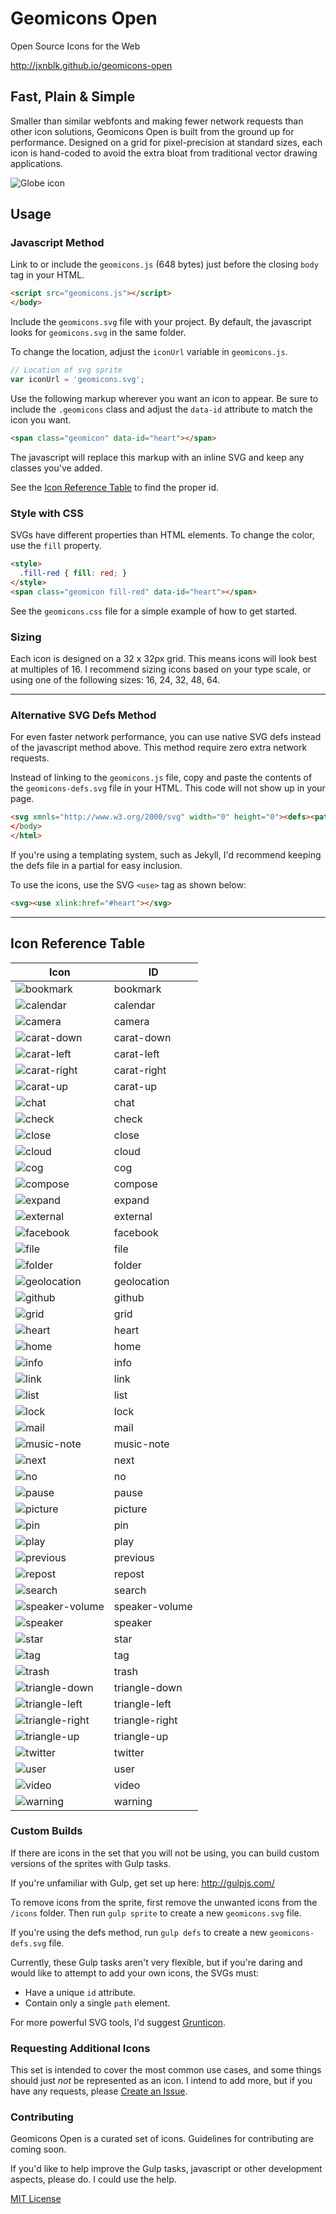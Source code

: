 # Geomicons Open
Open Source Icons for the Web

http://jxnblk.github.io/geomicons-open

## Fast, Plain &amp; Simple
Smaller than similar webfonts and making fewer network requests than other icon solutions, Geomicons Open is built from the ground up for performance. Designed on a grid for pixel-precision at standard sizes, each icon is hand-coded to avoid the extra bloat from traditional vector drawing applications.

![Globe icon](http://jxnblk.github.io/geomicons-open/dev/globe.svg)

## Usage
### Javascript Method
Link to or include the `geomicons.js` (648 bytes) just before the closing `body` tag in your HTML.

```html
<script src="geomicons.js"></script>
</body>
```

Include the `geomicons.svg` file with your project. By default, the javascript looks for `geomicons.svg` in the same folder.

To change the location, adjust the `iconUrl` variable in `geomicons.js`.
```js
// Location of svg sprite
var iconUrl = 'geomicons.svg';
```

Use the following markup wherever you want an icon to appear. Be sure to include the `.geomicons` class and adjust the `data-id` attribute to match the icon you want.
```html
<span class="geomicon" data-id="heart"></span>
```
The javascript will replace this markup with an inline SVG and keep any classes you've added.

See the [Icon Reference Table](#icon-reference-table) to find the proper id.

### Style with CSS
SVGs have different properties than HTML elements. To change the color, use the `fill` property.

```html
<style>
  .fill-red { fill: red; }
</style>
<span class="geomicon fill-red" data-id="heart"></span>
```

See the `geomicons.css` file for a simple example of how to get started.

### Sizing
Each icon is designed on a 32 x 32px grid. This means icons will look best at multiples of 16. I recommend sizing icons based on your type scale, or using one of the following sizes: 16, 24, 32, 48, 64.

--- 

### Alternative SVG Defs Method
For even faster network performance, you can use native SVG defs instead of the javascript method above. This method require zero extra network requests.

Instead of linking to the `geomicons.js` file, copy and paste the contents of the `geomicons-defs.svg` file in your HTML. This code will not show up in your page.
```html
<svg xmnls="http://www.w3.org/2000/svg" width="0" height="0"><defs><path ...
</body>
</html>
```

If you're using a templating system, such as Jekyll, I'd recommend keeping the defs file in a partial for easy inclusion.

To use the icons, use the SVG `<use>` tag as shown below:
```html
<svg><use xlink:href="#heart"></svg>
```

---

## Icon Reference Table

Icon    | ID
--------|--------
![bookmark](http://jxnblk.github.io/geomicons-open/icons/bookmark.svg) | bookmark
![calendar](http://jxnblk.github.io/geomicons-open/icons/calendar.svg) | calendar
![camera](http://jxnblk.github.io/geomicons-open/icons/camera.svg) | camera
![carat-down](http://jxnblk.github.io/geomicons-open/icons/carat-down.svg) | carat-down
![carat-left](http://jxnblk.github.io/geomicons-open/icons/carat-left.svg) | carat-left
![carat-right](http://jxnblk.github.io/geomicons-open/icons/carat-right.svg) | carat-right
![carat-up](http://jxnblk.github.io/geomicons-open/icons/carat-up.svg) | carat-up
![chat](http://jxnblk.github.io/geomicons-open/icons/chat.svg) | chat
![check](http://jxnblk.github.io/geomicons-open/icons/check.svg) | check
![close](http://jxnblk.github.io/geomicons-open/icons/close.svg) | close
![cloud](http://jxnblk.github.io/geomicons-open/icons/cloud.svg) | cloud
![cog](http://jxnblk.github.io/geomicons-open/icons/cog.svg) | cog
![compose](http://jxnblk.github.io/geomicons-open/icons/compose.svg) | compose
![expand](http://jxnblk.github.io/geomicons-open/icons/expand.svg) | expand
![external](http://jxnblk.github.io/geomicons-open/icons/external.svg) | external
![facebook](http://jxnblk.github.io/geomicons-open/icons/facebook.svg) | facebook
![file](http://jxnblk.github.io/geomicons-open/icons/file.svg) | file
![folder](http://jxnblk.github.io/geomicons-open/icons/folder.svg) | folder
![geolocation](http://jxnblk.github.io/geomicons-open/icons/geolocation.svg) | geolocation
![github](http://jxnblk.github.io/geomicons-open/icons/github.svg) | github
![grid](http://jxnblk.github.io/geomicons-open/icons/grid.svg) | grid
![heart](http://jxnblk.github.io/geomicons-open/icons/heart.svg) | heart
![home](http://jxnblk.github.io/geomicons-open/icons/home.svg) | home
![info](http://jxnblk.github.io/geomicons-open/icons/info.svg) | info
![link](http://jxnblk.github.io/geomicons-open/icons/link.svg) | link
![list](http://jxnblk.github.io/geomicons-open/icons/list.svg) | list
![lock](http://jxnblk.github.io/geomicons-open/icons/lock.svg) | lock
![mail](http://jxnblk.github.io/geomicons-open/icons/mail.svg) | mail
![music-note](http://jxnblk.github.io/geomicons-open/icons/music-note.svg) | music-note
![next](http://jxnblk.github.io/geomicons-open/icons/next.svg) | next
![no](http://jxnblk.github.io/geomicons-open/icons/no.svg) | no
![pause](http://jxnblk.github.io/geomicons-open/icons/pause.svg) | pause
![picture](http://jxnblk.github.io/geomicons-open/icons/picture.svg) | picture
![pin](http://jxnblk.github.io/geomicons-open/icons/pin.svg) | pin
![play](http://jxnblk.github.io/geomicons-open/icons/play.svg) | play
![previous](http://jxnblk.github.io/geomicons-open/icons/previous.svg) | previous
![repost](http://jxnblk.github.io/geomicons-open/icons/repost.svg) | repost
![search](http://jxnblk.github.io/geomicons-open/icons/search.svg) | search
![speaker-volume](http://jxnblk.github.io/geomicons-open/icons/speaker-volume.svg) | speaker-volume
![speaker](http://jxnblk.github.io/geomicons-open/icons/speaker.svg) | speaker
![star](http://jxnblk.github.io/geomicons-open/icons/star.svg) | star
![tag](http://jxnblk.github.io/geomicons-open/icons/tag.svg) | tag
![trash](http://jxnblk.github.io/geomicons-open/icons/trash.svg) | trash
![triangle-down](http://jxnblk.github.io/geomicons-open/icons/triangle-down.svg) | triangle-down
![triangle-left](http://jxnblk.github.io/geomicons-open/icons/triangle-left.svg) | triangle-left
![triangle-right](http://jxnblk.github.io/geomicons-open/icons/triangle-right.svg) | triangle-right
![triangle-up](http://jxnblk.github.io/geomicons-open/icons/triangle-up.svg) | triangle-up
![twitter](http://jxnblk.github.io/geomicons-open/icons/twitter.svg) | twitter
![user](http://jxnblk.github.io/geomicons-open/icons/user.svg) | user
![video](http://jxnblk.github.io/geomicons-open/icons/video.svg) | video
![warning](http://jxnblk.github.io/geomicons-open/icons/warning.svg) | warning

### Custom Builds
If there are icons in the set that you will not be using, you can build custom versions of the sprites with Gulp tasks.

If you're unfamiliar with Gulp, get set up here: http://gulpjs.com/

To remove icons from the sprite, first remove the unwanted icons from the `/icons` folder. Then run `gulp sprite` to create a new `geomicons.svg` file.

If you're using the defs method, run `gulp defs` to create a new `geomicons-defs.svg` file.

Currently, these Gulp tasks aren't very flexible, but if you're daring and would like to attempt to add your own icons, the SVGs must:
- Have a unique `id` attribute.
- Contain only a single `path` element.

For more powerful SVG tools, I'd suggest [Grunticon](https://github.com/filamentgroup/grunticon).

### Requesting Additional Icons
This set is intended to cover the most common use cases, and some things should just *not* be represented as an icon. I intend to add more, but if you have any requests, please [Create an Issue](https://github.com/jxnblk/geomicons-open/issues/new).

### Contributing
Geomicons Open is a curated set of icons. Guidelines for contributing are coming soon.

If you'd like to help improve the Gulp tasks, javascript or other development aspects, please do. I could use the help.

[MIT License](http://opensource.org/licenses/MIT)


